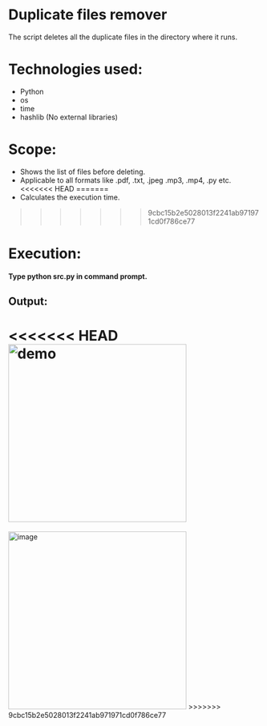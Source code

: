 # Duplicate files remover
The script deletes all the duplicate files in the directory where it runs.

# Technologies used:
* Python
* os
* time
* hashlib (No external libraries)

# Scope:
* Shows the list of files before deleting.
* Applicable to all formats like .pdf, .txt, .jpeg .mp3, .mp4, .py etc.
<<<<<<< HEAD
=======
* Calculates the execution time.
>>>>>>> 9cbc15b2e5028013f2241ab971971cd0f786ce77

# Execution:
#### Type python src.py in command prompt.

## Output:

<<<<<<< HEAD
<img width="355" alt="demo" src="https://user-images.githubusercontent.com/100423588/163228029-42f99aa0-053e-4dd5-9c10-1c4f2fe880d1.png">
=======
<img width="355" alt="image" src="https://user-images.githubusercontent.com/100423588/163228029-42f99aa0-053e-4dd5-9c10-1c4f2fe880d1.png">
>>>>>>> 9cbc15b2e5028013f2241ab971971cd0f786ce77







